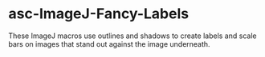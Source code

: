 # asc-ImageJ-Fancy-Labels
These ImageJ macros use outlines and shadows to create labels and scale bars on images that stand out against the image underneath.
